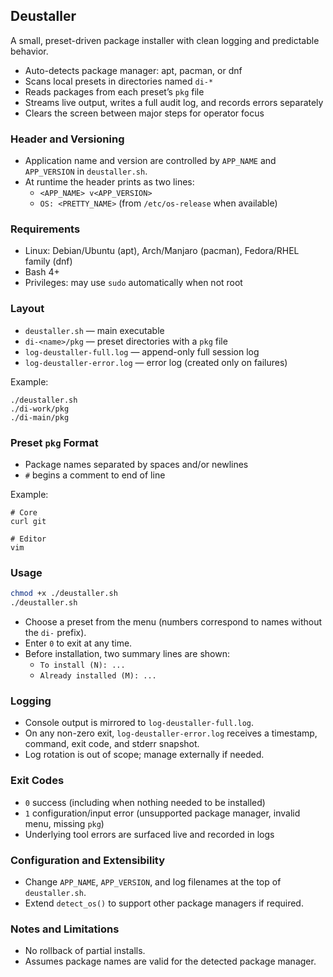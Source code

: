 ## Deustaller

A small, preset-driven package installer with clean logging and predictable behavior.

- Auto-detects package manager: apt, pacman, or dnf
- Scans local presets in directories named `di-*`
- Reads packages from each preset’s `pkg` file
- Streams live output, writes a full audit log, and records errors separately
- Clears the screen between major steps for operator focus

### Header and Versioning
- Application name and version are controlled by `APP_NAME` and `APP_VERSION` in `deustaller.sh`.
- At runtime the header prints as two lines:
  - `<APP_NAME> v<APP_VERSION>`
  - `OS: <PRETTY_NAME>` (from `/etc/os-release` when available)

### Requirements
- Linux: Debian/Ubuntu (apt), Arch/Manjaro (pacman), Fedora/RHEL family (dnf)
- Bash 4+
- Privileges: may use `sudo` automatically when not root

### Layout
- `deustaller.sh` — main executable
- `di-<name>/pkg` — preset directories with a `pkg` file
- `log-deustaller-full.log` — append-only full session log
- `log-deustaller-error.log` — error log (created only on failures)

Example:
```
./deustaller.sh
./di-work/pkg
./di-main/pkg
```

### Preset `pkg` Format
- Package names separated by spaces and/or newlines
- `#` begins a comment to end of line

Example:
```
# Core
curl git

# Editor
vim
```

### Usage
```bash
chmod +x ./deustaller.sh
./deustaller.sh
```
- Choose a preset from the menu (numbers correspond to names without the `di-` prefix).
- Enter `0` to exit at any time.
- Before installation, two summary lines are shown:
  - `To install (N): ...`
  - `Already installed (M): ...`

### Logging
- Console output is mirrored to `log-deustaller-full.log`.
- On any non-zero exit, `log-deustaller-error.log` receives a timestamp, command, exit code, and stderr snapshot.
- Log rotation is out of scope; manage externally if needed.

### Exit Codes
- `0` success (including when nothing needed to be installed)
- `1` configuration/input error (unsupported package manager, invalid menu, missing `pkg`)
- Underlying tool errors are surfaced live and recorded in logs

### Configuration and Extensibility
- Change `APP_NAME`, `APP_VERSION`, and log filenames at the top of `deustaller.sh`.
- Extend `detect_os()` to support other package managers if required.

### Notes and Limitations
- No rollback of partial installs.
- Assumes package names are valid for the detected package manager.

